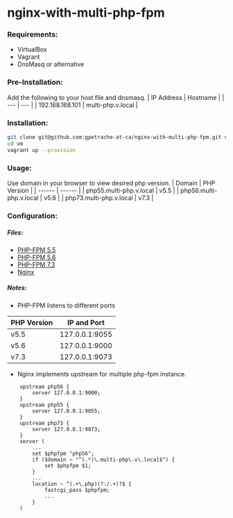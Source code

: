 # nginx-with-multi-php-fpm

### Requirements:
- VirtualBox
- Vagrant
- DnsMasq or alternative

### Pre-Installation:
Add the following to your host file and dnsmasq.
| IP Address | Hostname |
| --- | --- |
| 192.168.168.101 | multi-php.v.local |

### Installation:
```sh
git clone git@github.com:gpetrache-at-ca/nginx-with-multi-php-fpm.git vm
cd vm
vagrant up --provision
```

### Usage:
Use domain in your browser to view desired php version.
| Domain | PHP Version |
| ------ | ------ |
| php55.multi-php.v.local | v5.5 |
| php56.multi-php.v.local | v5.6 |
| php73.multi-php.v.local | v7.3 |

### Configuration:
##### Files:
- [PHP-FPM 5.5](https://github.com/gpetrache-at-ca/nginx-with-multi-php-fpm/blob/master/configs/php/fpm/55/www.conf)
- [PHP-FPM 5.6](https://github.com/gpetrache-at-ca/nginx-with-multi-php-fpm/blob/master/configs/php/fpm/56/www.conf)
- [PHP-FPM 7.3](https://github.com/gpetrache-at-ca/nginx-with-multi-php-fpm/blob/master/configs/php/fpm/73/www.conf)
- [Nginx](https://github.com/gpetrache-at-ca/nginx-with-multi-php-fpm/blob/master/configs/nginx/multi-php.v.local.conf)
##### Notes:
- PHP-FPM listens to different ports

| PHP Version | IP and Port |
| ------ | ------ |
| v5.5 | 127.0.0.1:9055 |
| v5.6 | 127.0.0.1:9000 |
| v7.3 | 127.0.0.1:9073 |

- Nginx implements upstream for multiple php-fpm instance.
```
    upstream php56 {
        server 127.0.0.1:9000;
    }
    upstream php55 {
        server 127.0.0.1:9055;
    }
    upstream php73 {
        server 127.0.0.1:9073;
    }
    server (
        ...
        set $phpfpm "php56";
        if ($domain ~ "^(.*)\.multi-php\.v\.local$") {
            set $phpfpm $1;
        }
        ...
        location ~ ^(.+\.php)(?:/.+)?$ {
            fastcgi_pass $phpfpm;
            ...
        }
    )
```